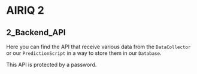 # AIRIQ 2

## 2_Backend_API

Here you can find the API that receive various data from the `DataCollector` or our `PredictionScript` in a way to store them in our `Database`.

This API is protected by a password.